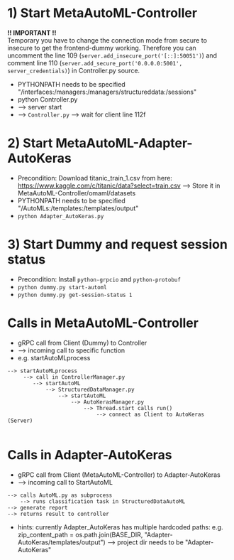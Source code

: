 # 1) Start MetaAutoML-Controller
**!! IMPORTANT !!**  
Temporary you have to change the connection mode from secure to insecure to get the frontend-dummy working. Therefore you can uncomment the line 109 (`server.add_insecure_port('[::]:50051')`) and comment line 110 (`server.add_secure_port('0.0.0.0:5001', server_credentials)`) in Controller.py source.
- PYTHONPATH needs to be specified "/interfaces:/managers:/managers/structureddata:/sessions"
- python Controller.py
- --> server start 
- --> `Controller.py` --> wait for client line 112f

# 2) Start MetaAutoML-Adapter-AutoKeras
- Precondition: Download titanic_train_1.csv from here: https://www.kaggle.com/c/titanic/data?select=train.csv --> Store it in MetaAutoML-Controller/omaml/datasets
- PYTHONPATH needs to be specified "/AutoMLs:/templates:/templates/output"
- `python Adapter_AutoKeras.py`

# 3) Start Dummy and request session status
- Precondition: Install `python-grpcio` and `python-protobuf`
- `python dummy.py start-automl`
- `python dummy.py get-session-status 1`



# Calls in MetaAutoML-Controller 
- gRPC call from Client (Dummy) to Controller
- --> incoming call to specific function
- e.g. startAutoMLprocess
```
--> startAutoMLprocess
     --> call in ControllerManager.py
        --> startAutoML 
            --> StructuredDataManager.py
                --> startAutoML
                    --> AutoKerasManager.py
                        --> Thread.start calls run() 
                            --> connect as Client to AutoKeras (Server)
                           
``` 

# Calls in Adapter-AutoKeras
- gRPC call from Client (MetaAutoML-Controller) to Adapter-AutoKeras
- --> incoming call to StartAutoML
```
--> calls AutoML.py as subprocess
    --> runs classification task in StructuredDataAutoML
--> generate report
--> returns result to controller
```
- hints: currently Adapter_AutoKeras has multiple hardcoded paths: e.g. zip_content_path = os.path.join(BASE_DIR, "Adapter-AutoKeras/templates/output") --> project dir needs to be "Adapter-AutoKeras"
